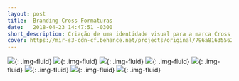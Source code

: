 ```yaml
---
layout: post
title:  Branding Cross Formaturas
date:   2018-04-23 14:47:51 -0300
short_description: Criação de uma identidade visual para a marca Cross Formaturas.
cover: https://mir-s3-cdn-cf.behance.net/projects/original/796a8163556219.Y3JvcCwxMjQ5LDk3Nyw5Miww.png
---
```


![](https://mir-s3-cdn-cf.behance.net/project_modules/fs/6db87a63556219.5ab42ad2cffc2.png){: .img-fluid}
![](https://mir-s3-cdn-cf.behance.net/project_modules/fs/1a7bf363556219.5ab42ad2d04ab.jpg){: .img-fluid}
![](https://mir-s3-cdn-cf.behance.net/project_modules/fs/67b09f63556219.5ab42ad2cfd3c.jpg){: .img-fluid}
![](https://mir-s3-cdn-cf.behance.net/project_modules/fs/a38cbc63556219.5ab42ad2cf8b5.jpg){: .img-fluid}
![](https://mir-s3-cdn-cf.behance.net/project_modules/fs/a38cbc63556219.5ab42ad2cf8b5.jpg){: .img-fluid}
![](https://mir-s3-cdn-cf.behance.net/project_modules/fs/d1eb2863556219.5ab42ad2d0e64.jpg){: .img-fluid}
![](https://mir-s3-cdn-cf.behance.net/project_modules/fs/3fb59063556219.5ab54ae6a590c.jpg){: .img-fluid}
![](https://mir-s3-cdn-cf.behance.net/project_modules/fs/4bef6663556219.5ab54ae6a5fa9.png){: .img-fluid}



